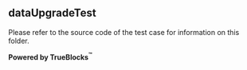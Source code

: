 ## dataUpgradeTest

Please refer to the source code of the test case for information on this folder.

**Powered by TrueBlocks<sup>&trade;</sup>**


